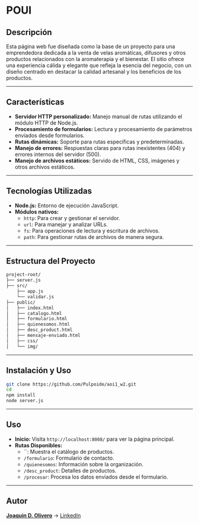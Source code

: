# POUI

## Descripción
Esta página web fue diseñada como la base de un proyecto para una emprendedora dedicada a la venta de velas aromáticas, difusores y otros productos relacionados con la aromaterapia y el bienestar. El sitio ofrece una experiencia cálida y elegante que refleja la esencia del negocio, con un diseño centrado en destacar la calidad artesanal y los beneficios de los productos.

---

## Características

- **Servidor HTTP personalizado:** Manejo manual de rutas utilizando el módulo HTTP de Node.js.
- **Procesamiento de formularios:** Lectura y procesamiento de parámetros enviados desde formularios.
- **Rutas dinámicas:** Soporte para rutas específicas y predeterminadas.
- **Manejo de errores:** Respuestas claras para rutas inexistentes (404) y errores internos del servidor (500).
- **Manejo de archivos estáticos:** Servido de HTML, CSS, imágenes y otros archivos estáticos.

---

## Tecnologías Utilizadas

- **Node.js:** Entorno de ejecución JavaScript.
- **Módulos nativos:**
  - `http`: Para crear y gestionar el servidor.
  - `url`: Para manejar y analizar URLs.
  - `fs`: Para operaciones de lectura y escritura de archivos.
  - `path`: Para gestionar rutas de archivos de manera segura.

---

## Estructura del Proyecto

```bash
project-root/
├── server.js 
├── src/
    ├── app.js
    └── validar.js                
├── public/             
│   ├── index.html      
│   ├── catalogo.html   
│   ├── formulario.html 
│   ├── quienesomos.html 
│   ├── desc_product.html
│   ├── mensaje-enviado.html
│   ├── css/            
│   └── img/                        
```

---

## Instalación y Uso

   ```bash
   git clone https://github.com/Pulpoide/aoi1_w2.git
   cd
   npm install
   node server.js
   ```

---

## Uso

- **Inicio:** Visita `http://localhost:8008/` para ver la página principal.
- **Rutas Disponibles:**
  - ``: Muestra el catálogo de productos.
  - `/formulario`: Formulario de contacto.
  - `/quienesomos`: Información sobre la organización.
  - `/desc_product`: Detalles de productos.
  - `/procesar`: Procesa los datos enviados desde el formulario.

---

## Autor

[**Joaquin D. Olivero**](https://github.com/Pulpoide) -> 
[LinkedIn](https://www.linkedin.com/in/JoaquinOlivero)

